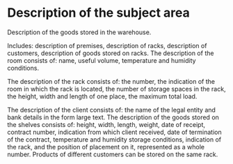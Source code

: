 # Description of the subject area

Description of the goods stored in the warehouse.

Includes: description
of premises, description of racks, description of customers, description of goods
stored on racks. The description of the room consists of: name,
useful volume, temperature and humidity conditions.

The description of the rack consists of: the number, the indication of the room in which the rack
is located, the number of storage spaces in the rack, the height, width and
length of one place, the maximum total load.

The description of the client consists of: the name of the legal entity and bank details in the form
large text. The description of the goods stored on the shelves consists of:
height, width, length, weight, date of receipt, contract number, indication
from which client received, date of termination of the contract, temperature and
humidity storage conditions, indication of the rack, and the position of placement
on it, represented as a whole number.
Products of different customers can be stored on the same rack.
